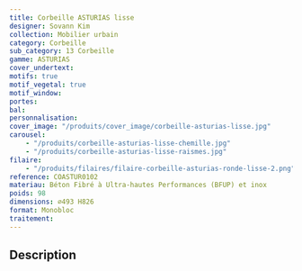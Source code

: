 ```yaml
---
title: Corbeille ASTURIAS lisse
designer: Sovann Kim
collection: Mobilier urbain
category: Corbeille
sub_category: 13 Corbeille
gamme: ASTURIAS
cover_undertext:
motifs: true
motif_vegetal: true
motif_window:
portes:
bal:
personnalisation:
cover_image: "/produits/cover_image/corbeille-asturias-lisse.jpg"
carousel:
    - "/produits/corbeille-asturias-lisse-chemille.jpg"
    - "/produits/corbeille-asturias-lisse-raismes.jpg"
filaire:
    - "/produits/filaires/filaire-corbeille-asturias-ronde-lisse-2.png"
reference: COASTUR0102
materiau: Béton Fibré à Ultra-hautes Performances (BFUP) et inox
poids: 98
dimensions: ⌀493 H826
format: Monobloc
traitement:
---
```


## Description
